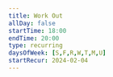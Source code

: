 ```yaml
---
title: Work Out
allDay: false
startTime: 18:00
endTime: 20:00
type: recurring
daysOfWeek: [S,F,R,W,T,M,U]
startRecur: 2024-02-04
---
```

